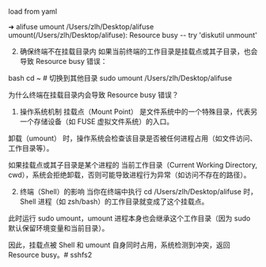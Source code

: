 load from yaml

➜  alifuse umount /Users/zlh/Desktop/alifuse 
umount(/Users/zlh/Desktop/alifuse): Resource busy -- try 'diskutil unmount'

2. 确保终端不在挂载目录内
如果当前终端的工作目录是挂载点或其子目录，也会导致 Resource busy 错误：

bash
cd ~  # 切换到其他目录
sudo umount /Users/zlh/Desktop/alifuse

为什么终端在挂载目录内会导致 Resource busy 错误？
1. 操作系统机制
挂载点（Mount Point） 是文件系统中的一个特殊目录，代表另一个存储设备（如 FUSE 虚拟文件系统）的入口。

卸载（umount） 时，操作系统会检查该目录是否被任何进程占用（如文件访问、工作目录等）。

如果挂载点或其子目录是某个进程的 当前工作目录（Current Working Directory, cwd），系统会拒绝卸载，否则可能导致进程行为异常（如访问不存在的路径）。

2. 终端（Shell）的影响
当你在终端中执行 cd /Users/zlh/Desktop/alifuse 时，Shell 进程（如 zsh/bash）的工作目录就变成了这个挂载点。

此时运行 sudo umount，umount 进程本身也会继承这个工作目录（因为 sudo 默认保留环境变量和当前目录）。

因此，挂载点被 Shell 和 umount 自身同时占用，系统检测到冲突，返回 Resource busy。# sshfs2
